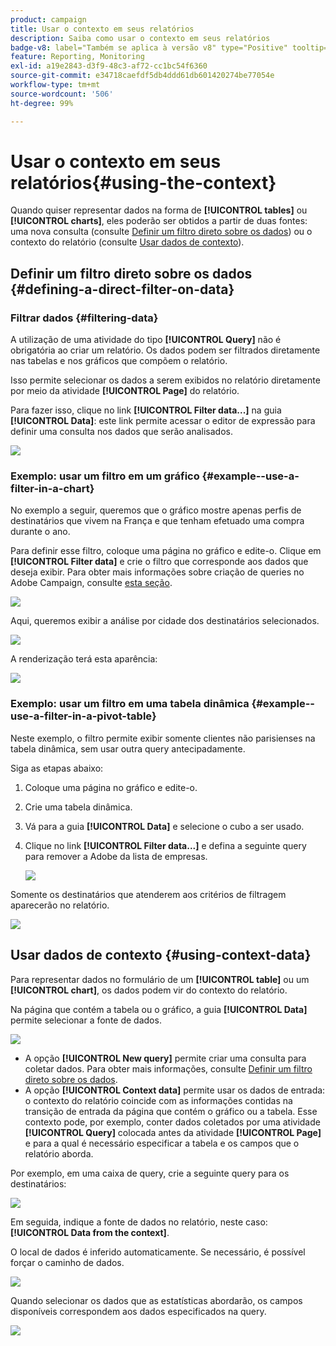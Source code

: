 ```yaml
---
product: campaign
title: Usar o contexto em seus relatórios
description: Saiba como usar o contexto em seus relatórios
badge-v8: label="Também se aplica à versão v8" type="Positive" tooltip="Também se aplica ao Campaign v8"
feature: Reporting, Monitoring
exl-id: a19e2843-d3f9-48c3-af72-cc1bc54f6360
source-git-commit: e34718caefdf5db4ddd61db601420274be77054e
workflow-type: tm+mt
source-wordcount: '506'
ht-degree: 99%

---
```


# Usar o contexto em seus relatórios{#using-the-context}



Quando quiser representar dados na forma de **[!UICONTROL tables]** ou **[!UICONTROL charts]**, eles poderão ser obtidos a partir de duas fontes: uma nova consulta (consulte [Definir um filtro direto sobre os dados](#defining-a-direct-filter-on-data)) ou o contexto do relatório (consulte [Usar dados de contexto](#using-context-data)).

## Definir um filtro direto sobre os dados {#defining-a-direct-filter-on-data}

### Filtrar dados {#filtering-data}

A utilização de uma atividade do tipo **[!UICONTROL Query]** não é obrigatória ao criar um relatório. Os dados podem ser filtrados diretamente nas tabelas e nos gráficos que compõem o relatório.

Isso permite selecionar os dados a serem exibidos no relatório diretamente por meio da atividade **[!UICONTROL Page]** do relatório.

Para fazer isso, clique no link **[!UICONTROL Filter data...]** na guia **[!UICONTROL Data]**: este link permite acessar o editor de expressão para definir uma consulta nos dados que serão analisados.

![](assets/reporting_filter_data_from_page.png)

### Exemplo: usar um filtro em um gráfico {#example--use-a-filter-in-a-chart}

No exemplo a seguir, queremos que o gráfico mostre apenas perfis de destinatários que vivem na França e que tenham efetuado uma compra durante o ano.

Para definir esse filtro, coloque uma página no gráfico e edite-o. Clique em **[!UICONTROL Filter data]** e crie o filtro que corresponde aos dados que deseja exibir. Para obter mais informações sobre criação de queries no Adobe Campaign, consulte [esta seção](../../platform/using/about-queries-in-campaign.md).

![](assets/s_ncs_advuser_report_wizard_029.png)

Aqui, queremos exibir a análise por cidade dos destinatários selecionados.

![](assets/reporting_graph_with_2vars.png)

A renderização terá esta aparência:

![](assets/reporting_graph_with_2vars_preview.png)

### Exemplo: usar um filtro em uma tabela dinâmica {#example--use-a-filter-in-a-pivot-table}

Neste exemplo, o filtro permite exibir somente clientes não parisienses na tabela dinâmica, sem usar outra query antecipadamente.

Siga as etapas abaixo:

1. Coloque uma página no gráfico e edite-o.
1. Crie uma tabela dinâmica.
1. Vá para a guia **[!UICONTROL Data]** e selecione o cubo a ser usado.
1. Clique no link **[!UICONTROL Filter data...]** e defina a seguinte query para remover a Adobe da lista de empresas.

   ![](assets/s_ncs_advuser_report_display_03.png)

Somente os destinatários que atenderem aos critérios de filtragem aparecerão no relatório.

![](assets/s_ncs_advuser_report_display_04.png)

## Usar dados de contexto {#using-context-data}

Para representar dados no formulário de um **[!UICONTROL table]** ou um **[!UICONTROL chart]**, os dados podem vir do contexto do relatório.

Na página que contém a tabela ou o gráfico, a guia **[!UICONTROL Data]** permite selecionar a fonte de dados.

![](assets/s_ncs_advuser_report_datasource_3.png)

* A opção **[!UICONTROL New query]** permite criar uma consulta para coletar dados. Para obter mais informações, consulte [Definir um filtro direto sobre os dados](#defining-a-direct-filter-on-data).
* A opção **[!UICONTROL Context data]** permite usar os dados de entrada: o contexto do relatório coincide com as informações contidas na transição de entrada da página que contém o gráfico ou a tabela. Esse contexto pode, por exemplo, conter dados coletados por uma atividade **[!UICONTROL Query]** colocada antes da atividade **[!UICONTROL Page]** e para a qual é necessário especificar a tabela e os campos que o relatório aborda.

Por exemplo, em uma caixa de query, crie a seguinte query para os destinatários:

![](assets/s_ncs_advuser_report_datasource_2.png)

Em seguida, indique a fonte de dados no relatório, neste caso: **[!UICONTROL Data from the context]**.

O local de dados é inferido automaticamente. Se necessário, é possível forçar o caminho de dados.

![](assets/s_ncs_advuser_report_datasource_4.png)

Quando selecionar os dados que as estatísticas abordarão, os campos disponíveis correspondem aos dados especificados na query.

![](assets/s_ncs_advuser_report_datasource_1.png)
